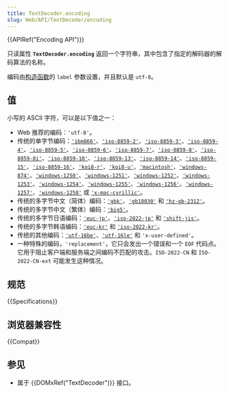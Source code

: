 ```yaml
---
title: TextDecoder.encoding
slug: Web/API/TextDecoder/encoding
---
```


{{APIRef("Encoding API")}}

只读属性 **`TextDecoder.encoding`** 返回一个字符串，其中包含了指定的解码器的解码算法的名称。

编码由[构造函数](/zh-CN/docs/Web/API/TextDecoder/TextDecoder)的 `label` 参数设置，并且默认是 `utf-8`。

## 值

小写的 ASCII 字符，可以是以下值之一：

- Web 推荐的编码：`'utf-8'`。
- 传统的单字节编码：[`'ibm866'`](https://en.wikipedia.org/wiki/Code_page_866)、[`'iso-8859-2'`](https://zh.wikipedia.org/wiki/ISO/IEC_8859-2)、[`'iso-8859-3'`](https://zh.wikipedia.org/wiki/ISO/IEC_8859-3)、[`'iso-8859-4'`](https://zh.wikipedia.org/wiki/ISO/IEC_8859-4)、[`'iso-8859-5'`](https://zh.wikipedia.org/wiki/ISO/IEC_8859-5)、[`'iso-8859-6'`](https://zh.wikipedia.org/wiki/ISO/IEC_8859-6)、[`'iso-8859-7'`](https://zh.wikipedia.org/wiki/ISO/IEC_8859-7)、[`'iso-8859-8'`](https://zh.wikipedia.org/wiki/ISO/IEC_8859-8)、[`'iso-8859-8i'`](https://en.wikipedia.org/wiki/ISO-8859-8-I)、[`'iso-8859-10'`](https://zh.wikipedia.org/wiki/ISO/IEC_8859-10)、[`'iso-8859-13'`](https://zh.wikipedia.org/wiki/ISO/IEC_8859-13)、[`'iso-8859-14'`](https://zh.wikipedia.org/wiki/ISO/IEC_8859-14)、[`'iso-8859-15'`](https://zh.wikipedia.org/wiki/ISO/IEC_8859-15)、[`'iso-8859-16'`](https://zh.wikipedia.org/wiki/ISO/IEC_8859-16)、[`'koi8-r'`](https://zh.wikipedia.org/wiki/KOI8-R)、[`'koi8-u'`](https://zh.wikipedia.org/wiki/KOI8-U)、[`'macintosh'`](https://zh.wikipedia.org/wiki/Mac_OS_Roman)、[`'windows-874'`](https://en.wikipedia.org/wiki/Windows-874)、[`'windows-1250'`](https://en.wikipedia.org/wiki/Windows-1250)、[`'windows-1251'`](https://en.wikipedia.org/wiki/Windows-1251)、[`'windows-1252'`](https://zh.wikipedia.org/wiki/Windows-1252)、[`'windows-1253'`](https://en.wikipedia.org/wiki/Windows-1253)、[`'windows-1254'`](https://en.wikipedia.org/wiki/Windows-1254)、[`'windows-1255'`](https://en.wikipedia.org/wiki/Windows-1255)、[`'windows-1256'`](https://en.wikipedia.org/wiki/Windows-1256)、[`'windows-1257'`](https://en.wikipedia.org/wiki/Windows-1257)、[`'windows-1258'`](https://en.wikipedia.org/wiki/Windows-1258) 或 [`'x-mac-cyrillic'`](https://en.wikipedia.org/wiki/Mac_OS_Cyrillic_encoding)。
- 传统的多字节中文（简体）编码：[`'gbk'`](https://zh.wikipedia.org/wiki/GBK)、[`'gb18030'`](https://zh.wikipedia.org/wiki/GB_18030) 和 [`'hz-gb-2312'`](<https://en.wikipedia.org/wiki/HZ_(character_encoding) >)。
- 传统的多字节中文（繁体）编码：[`'big5'`](https://zh.wikipedia.org/wiki/Big5)。
- 传统的多字节日语编码：[`'euc-jp'`](https://zh.wikipedia.org/wiki/EUC#EUC-JP)、[`'iso-2022-jp'`](https://zh.wikipedia.org/wiki/ISO/IEC_2022#ISO-2022-JP) 和 [`'shift-jis'`](https://zh.wikipedia.org/wiki/Shift_JIS)。
- 传统的多字节韩语编码：[`'euc-kr'`](https://zh.wikipedia.org/wiki/EUC#EUC-KR) 和 [`'iso-2022-kr'`](https://zh.wikipedia.org/wiki/ISO/IEC_2022#ISO-2022-KR)。
- 传统的其他编码：[`'utf-16be'`](https://zh.wikipedia.org/wiki/UTF-16#UTF-16的編碼模式)、[`'utf-16le'`](https://zh.wikipedia.org/wiki/UTF-16#UTF-16的編碼模式) 和 `'x-user-defined'`。
- 一种特殊的编码，`'replacement'`，它只会发出一个错误和一个 `EOF` 代码点。它用于阻止客户端和服务端之间编码不匹配的攻击。`ISO-2022-CN` 和 `ISO-2022-CN-ext` 可能发生这种情况。

## 规范

{{Specifications}}

## 浏览器兼容性

{{Compat}}

## 参见

- 属于 {{DOMxRef("TextDecoder")}} 接口。
